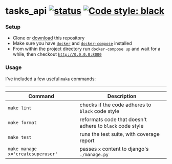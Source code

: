 # tasks_api [![status](https://github.com/mrf345/tasks_api/workflows/CI/badge.svg)](https://github.com/mrf345/tasks_api/actions/workflows/main.yml) [![Code style: black](https://img.shields.io/badge/code%20style-black-000000.svg)](https://github.com/psf/black)

### Setup

- Clone or [download](https://github.com/mrf345/tasks_api/archive/master.zip) this repository
- Make sure you have [`docker`](https://www.docker.com/get-started) and [`docker-compose`](https://docs.docker.com/compose/install/) installed
- From within the project directory run `docker-compose up` and wait for a while, then checkout [`http://0.0.0.0:8000`](http://0.0.0.0:8000)

### Usage

I've included a few useful `make` commands:

---

| Command                           | Description                                              |
| --------------------------------- | -------------------------------------------------------- |
| `make lint`                       | checks if the code adheres to `black` code style         |
| `make format`                     | reformats code that doesn't adhere to `black` code style |
| `make test`                       | runs the test suite, with coverage report                |
| `make manage x='createsuperuser'` | passes `x` content to django's `./manage.py`             |
